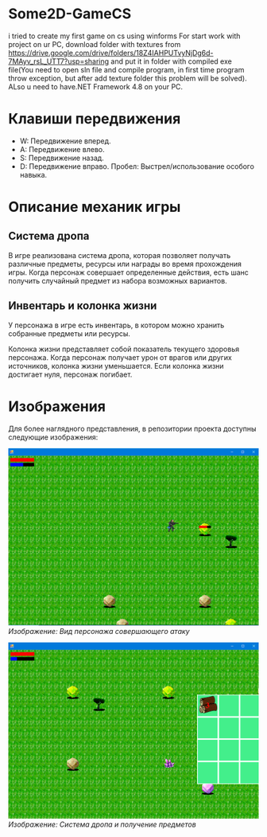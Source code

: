 # Some2D-GameCS
i tried to create my first game on cs using winforms
For start work with project on ur PC, download folder with textures from https://drive.google.com/drive/folders/18Z4IAHPUTvyNjDg6d-7MAyv_rsL_UTT7?usp=sharing and put it in folder with
compiled exe file(You need to open sln file and compile program, in first time program throw exception, but after add texture folder this problem will be solved). ALso u need to have.NET Framework 4.8
on your PC.
# Клавиши передвижения

- W: Передвижение вперед.
- A: Передвижение влево.
- S: Передвижение назад.
- D: Передвижение вправо.
Пробел: Выстрел/использование особого навыка.
# Описание механик игры
## Система дропа
В игре  реализована система дропа, которая позволяет получать различные предметы, ресурсы или награды во время прохождения игры. Когда персонаж совершает определенные действия, есть шанс получить случайный предмет из набора возможных вариантов.

## Инвентарь и колонка жизни
У персонажа в игре есть инвентарь, в котором можно хранить собранные предметы или ресурсы.

Колонка жизни представляет собой показатель текущего здоровья персонажа. Когда персонаж получает урон от врагов или других источников, колонка жизни уменьшается. Если колонка жизни достигает нуля, персонаж погибает.

# Изображения
Для более наглядного представления, в репозитории проекта доступны следующие изображения:

![Damage](https://github.com/equaerdist/Some2D-GameCS/blob/v1/Damage.png)
*Изображение: Вид персонажа совершающего атаку*

![Drop](https://github.com/equaerdist/Some2D-GameCS/blob/v1/Drop.png)
*Изображение: Система дропа и получение предметов*
